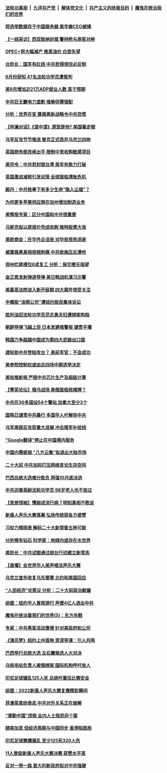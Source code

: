 ####  [法轮功真相](../../../../basic/blob/master/README.md?t=10060931) &nbsp;|&nbsp; [九评共产党](../../../../9ping.md/blob/master/README.md?t=10060931) &nbsp;|&nbsp; [解体党文化](../../../../jtdwh.md/blob/master/README.md?t=10060931)  &nbsp;|&nbsp; [共产主义的终极目的](../../../../gczydzjmd.md/blob/master/README.md?t=10060931) &nbsp;|&nbsp; [魔鬼在统治我们的世界](../../../../mgztzwmdsj.md/blob/master/README.md?t=10060931) 

#### [将选举数据存于中国服务器 美华裔CEO被捕](../pages/nf4514/n13839611.md?t=10060931) 

#### [【一线采访】西双版纳封城 警持枪与旅客对峙](../pages/nf4514/n13839313.md?t=10060931) 

#### [OPEC+将大幅减产 推高油价 白宫失望](../pages/nf4514/n13839600.md?t=10060931) 

#### [台防长：国军有红线 中共若侵领空必反制](../pages/nf4514/n13839336.md?t=10060931) 

#### [9月份获知 47名法轮功学员遭冤判](../pages/nf4514/n13839495.md?t=10060931) 

#### [美9月增加近21万ADP就业人数 高于预期](../pages/nf4514/n13839554.md?t=10060931) 

#### [中共巨无霸电力垄断 难解供需错配](../pages/nf4514/n13839573.md?t=10060931) 

#### [分析：世界在变 蓬佩奥新战略令中共恐慌](../pages/nf4514/n13839564.md?t=10060931) 

#### [【林澜对话】《谍中谍》原型是他? 美国看走眼](../pages/nf4514/n13839539.md?t=10060931) 

#### [乌军反攻节节推进 普京正式吞并乌克兰四地](../pages/nf4514/n13839447.md?t=10060931) 

#### [英国商务部连续出手 限制中资收购敏感项目](../pages/nf4514/n13839408.md?t=10060931) 

#### [美司令：中共若封锁台湾 美军有能力打破](../pages/nf4514/n13839105.md?t=10060931) 

#### [英国激进减税引发动荡 全球面临滞胀危机](../pages/nf4514/n13839217.md?t=10060931) 

#### [颜丹：中共铁拳下有多少生命“隐入尘烟”？](../pages/nf4514/n13838857.md?t=10060931) 

#### [为何更多苹果供应商在加州增加制造业务](../pages/nf4514/n13838955.md?t=10060931) 

#### [美情报专家：区分中国和中共很重要](../pages/nf4514/n13839021.md?t=10060931) 

#### [马斯克拟以原报价完成收购 推特股票大涨](../pages/nf4514/n13838847.md?t=10060931) 

#### [美欧商会：在华外企沮丧 对华投资热消逝](../pages/nf4514/n13838624.md?t=10060931) 

#### [被蓬佩奥真相视频刺痛 中共欲施压反遭呛](../pages/nf4514/n13838934.md?t=10060931) 

#### [郑州烂尾楼仅6成复工 分析：保交楼无指望](../pages/nf4514/n13838860.md?t=10060931) 

#### [金正恩发射弹道导弹 美日韩战机演习示警](../pages/nf4514/n13838824.md?t=10060931) 

#### [美最高法院进入新开庭期 四大案件倍受关注](../pages/nf4514/n13838179.md?t=10060931) 

#### [中概股“涂鸦公司”遭纽约股民集体诉讼](../pages/nf4514/n13838379.md?t=10060931) 

#### [胜利油田法轮功学员范志勇夫妇遭绑架构陷](../pages/nf4514/n13838044.md?t=10060931) 

#### [朝鲜导弹飞越上空 日本发避难警报 谴责平壤](../pages/nf4514/n13838374.md?t=10060931) 

#### [韩国力争超越中国成为第四大武器出口国](../pages/nf4514/n13838501.md?t=10060931) 

#### [渡轮助中共登陆攻台？ 美前军官：不会成功](../pages/nf4514/n13838428.md?t=10060931) 

#### [美参院控制权或由这四场中期选举决定](../pages/nf4514/n13838343.md?t=10060931) 

#### [美拟推新规 严限中共芯片生产及超级计算](../pages/nf4514/n13838241.md?t=10060931) 

#### [【菁英论坛】俄乌战场 美俄面临核摊牌？](../pages/nf4514/n13837616.md?t=10060931) 

#### [中共在30多国设54个警站 加拿大至少3个](../pages/nf4514/n13838184.md?t=10060931) 

#### [国殇日谴责中共暴行 多国华人吁解体中共](../pages/nf4514/n13838156.md?t=10060931) 

#### [乌军南部反攻获重大进展 冲击俄军补给线](../pages/nf4514/n13837960.md?t=10060931) 

#### [“Google翻译”停止在中国境内服务](../pages/nf4514/n13837809.md?t=10060931) 

#### [中国内需疲弱 “八方云集”拟退出大陆市场](../pages/nf4514/n13837811.md?t=10060931) 

#### [二十大前 中共加码打压网络言论生存空间](../pages/nf4514/n13837805.md?t=10060931) 

#### [巴西总统大选难分胜负 两强10月底决选](../pages/nf4514/n13837602.md?t=10060931) 

#### [中共迫害高龄法轮功学员 98岁老人也不放过](../pages/nf4514/n13836765.md?t=10060931) 

#### [【思想领袖】懦弱成流行病？明知真相不敢说](../pages/nf4514/n13820207.md?t=10060931) 

#### [新唐人声乐大赛落幕 弘扬传统获各方盛赞](../pages/nf4514/n13837491.md?t=10060931) 

#### [习权力晴雨表 解码二十大新常委五种可能](../pages/nf4514/n13837527.md?t=10060931) 

#### [分析稀有钻石 科学家：地球内或存在水世界](../pages/nf4514/n13837019.md?t=10060931) 

#### [美防长：中共试图通过绕台行动建立新常态](../pages/nf4514/n13837488.md?t=10060931) 

#### [【直播】全世界华人美声唱法声乐大赛](../pages/nf4514/n13834068.md?t=10060931) 

#### [乌克兰宣布收复乌东要塞 北约和美国回应](../pages/nf4514/n13837413.md?t=10060931) 

#### [“人民经济”论惹议 分析：二十大前政治献媚](../pages/nf4514/n13837230.md?t=10060931) 

#### [组图：纽约华人冒雨游行 声援4亿人退出中共](../pages/nf4514/n13837431.md?t=10060931) 

#### [魔鬼在统治着我们的世界(5)：东方杀戮](../pages/nf4514/n10417707.md?t=10060931) 

#### [专家：中共黑客活动激增 针对美政府和公司](../pages/nf4514/n13837254.md?t=10060931) 

#### [《演员梦》纽约上州首映 资深导演：引人共鸣](../pages/nf4514/n13837314.md?t=10060931) 

#### [巴西举行总统大选 左右翼候选人大对决](../pages/nf4514/n13837295.md?t=10060931) 

#### [乌核电站负责人被俄绑架 国际机构呼吁放人](../pages/nf4514/n13837251.md?t=10060931) 

#### [印尼足球骚乱125人死 总统吁重估比赛安全](../pages/nf4514/n13837231.md?t=10060931) 

#### [组图：2022新唐人声乐大赛复赛精彩瞬间](../pages/nf4514/n13837079.md?t=10060931) 

#### [菲澳英意纷表态 中共对外关系正在崩解](../pages/nf4514/n13837131.md?t=10060931) 

#### [“德勤中国”违规 业内人士指恐非个案](../pages/nf4514/n13837045.md?t=10060931) 

#### [随美加息 但经济周期与中国同步 香港陷困局](../pages/nf4514/n13836895.md?t=10060931) 

#### [印尼足球赛爆骚乱 至少125死320人伤](../pages/nf4514/n13836981.md?t=10060931) 

#### [11人晋级新唐人声乐大赛决赛 获赞水平高](../pages/nf4514/n13836941.md?t=10060931) 

#### [反对一带一路 意大利新政府拟对中共强硬](../pages/nf4514/n13836853.md?t=10060931) 

